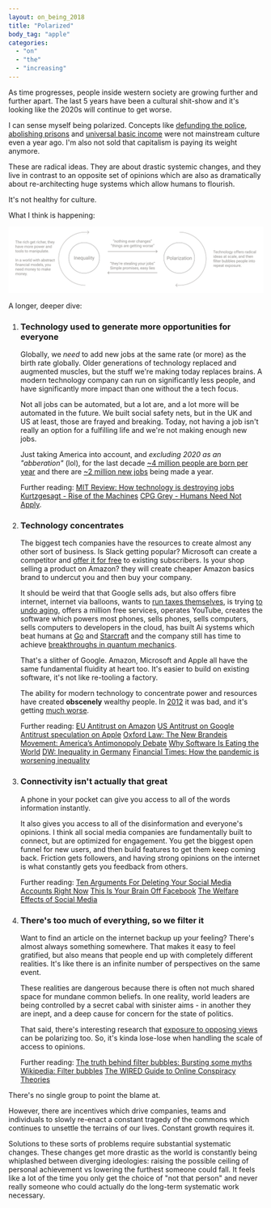 ```yaml
---
layout: on_being_2018
title: "Polarized"
body_tag: "apple"
categories:
  - "on"
  - "the"
  - "increasing"
---
```


As time progresses, people inside western society are growing further and further apart. The last 5 years have been a
cultural shit-show and it's looking like the 2020s will continue to get worse.

I can sense myself being polarized. Concepts like
[defunding the police](https://en.wikipedia.org/wiki/Defund_the_police),
[abolishing prisons](https://www.gq.com/story/what-is-prison-abolition) and
[universal basic income](https://www.investopedia.com/terms/b/basic-income.asp) were not mainstream culture even a year
ago. I'm also not sold that capitalism is paying its weight anymore.

These are radical ideas. They are about drastic systemic changes, and they live in contrast to an opposite set of
opinions which are also as dramatically about re-architecting huge systems which allow humans to flourish.

It's not healthy for culture.

What I think is happening:

<img src="/assets/images/34/ineq.png">

A longer, deeper dive:

1. ### Technology used to generate more opportunities for everyone

   Globally, we _need_ to add new jobs at the same rate (or more) as the birth rate globally. Older generations of
   technology replaced and augmented muscles, but the stuff we're making today replaces brains. A modern technology
   company can run on significantly less people, and have significantly more impact than one without the a tech focus.

   Not all jobs can be automated, but a lot are, and a lot more will be automated in the future. We built social safety
   nets, but in the UK and US at least, those are frayed and breaking. Today, not having a job isn't really an option
   for a fulfilling life and we're not making enough new jobs.

   Just taking America into account, and _excluding 2020 as an "abberation"_ (lol), for the last decade
   [~4 million people are born per year](https://www.cdc.gov/nchs/fastats/births.htm) and there are
   [~2 million new jobs](https://finance.yahoo.com/news/job-creation-strong-2019-could-162245516.html) being made a
   year.

   Further reading:
   [MIT Review: How technology is destroying jobs](https://www.technologyreview.com/2013/06/12/178008/how-technology-is-destroying-jobs/)
   [Kurtzgesagt - Rise of the Machines](https://kurzgesagt.org/portfolio/the-rise-of-the-machines/)
   [CPG Grey - Humans Need Not Apply](https://www.youtube.com/watch?v=7Pq-S557XQU).

1. ### Technology concentrates

   The biggest tech companies have the resources to create almost any other sort of business. Is Slack getting popular?
   Microsoft can create a competitor and
   [offer it for free](https://www.techradar.com/uk/news/slack-is-taking-microsoft-teams-to-court) to existing
   subscribers. Is your shop selling a product on Amazon? they will create cheaper Amazon basics brand to undercut you
   and then buy your company.

   It should be weird that that Google sells ads, but also offers fibre internet, internet via balloons, wants to
   [run taxes themselves](https://www.theglobeandmail.com/business/article-sidewalk-labs-document-reveals-companys-early-plans-for-data/),
   is trying [to undo aging](https://www.calicolabs.com), offers a million free services, operates YouTube, creates the
   software which powers most phones, sells phones, sells computers, sells computers to developers in the cloud, has
   built Ai systems which beat humans at [Go](https://deepmind.com/research/alphago/) and
   [Starcraft](https://www.theverge.com/2019/10/30/20939147/deepmind-google-alphastar-starcraft-2-research-grandmaster-level)
   and the company still has time to achieve
   [breakthroughs in quantum mechanics](https://www.inverse.com/article/59507-full-quantum-supremacy-paper).

   That's a slither of Google. Amazon, Microsoft and Apple all have the same fundamental fluidity at heart too. It's
   easier to build on existing software, it's not like re-tooling a factory.

   The ability for modern technology to concentrate power and resources have created **obscenely** wealthy people. In
   [2012](https://www.bbc.co.uk/news/business-16545898) it was bad, and it's getting
   [much worse](https://www.theguardian.com/news/2019/sep/09/inequality-is-it-rising-and-can-we-reverse-it).

   Further reading:
   [EU Antitrust on Amazon](https://eandt.theiet.org/content/articles/2020/11/eu-smacks-amazon-with-antitrust-charges-over-seller-data/)
   [US Antitrust on Google](https://www.nytimes.com/2020/10/20/technology/antitrust-google.html)
   [Antitrust speculation on Apple](https://www.fool.com/investing/2020/11/03/apple-warns-investors-of-antitrust-risks/)
   [Oxford Law: The New Brandeis Movement: America’s Antimonopoly Debate](https://academic.oup.com/jeclap/article/9/3/131/4915966)
   [Why Software Is Eating the World](https://a16z.com/2011/08/20/why-software-is-eating-the-world/)
   [DW: Inequality in Germany](https://www.youtube.com/watch?v=AFIxi7BiScI)
   [Financial Times: How the pandemic is worsening inequality](https://www.ft.com/content/cd075d91-fafa-47c8-a295-85bbd7a36b50?accessToken=zwAAAXa9li8okdPNB12R-vpHyNOilYW716NrUA.MEYCIQDq1OZ18iMlQ7jBBRz8UjkIykjoGr5rd1sof0zyGddmdgIhAKwxpLMdIVBY3OuE9s8rMJjE4qcSMHXlYPE8Om_NcJTk&sharetype=gift?token=620e9931-7ebd-4738-8080-4e1ad7069643)

1. ### Connectivity isn't actually that great

   A phone in your pocket can give you access to all of the words information instantly.

   It also gives you access to all of the disinformation and everyone's opinions. I think all social media companies are
   fundamentally built to connect, but are optimized for engagement. You get the biggest open funnel for new users, and
   then build features to get them keep coming back. Friction gets followers, and having strong opinions on the internet
   is what constantly gets you feedback from others.

   Further reading:
   [Ten Arguments For Deleting Your Social Media Accounts Right Now](https://www.goodreads.com/book/show/37830765-ten-arguments-for-deleting-your-social-media-accounts-right-now)
   [This Is Your Brain Off Facebook](https://www.nytimes.com/2019/01/30/health/facebook-psychology-health.html)
   [The Welfare Effects of Social Media](https://pubs.aeaweb.org/doi/pdfplus/10.1257/aer.20190658)

1. ### There's too much of everything, so we filter it

   Want to find an article on the internet backup up your feeling? There's almost always something somewhere. That makes
   it easy to feel gratified, but also means that people end up with completely different realities. It's like there is
   an infinite number of perspectives on the same event.

   These realities are dangerous because there is often not much shared space for mundane common beliefs. In one
   reality, world leaders are being controlled by a secret cabal with sinister aims - in another they are inept, and a
   deep cause for concern for the state of politics.

   That said, there's interesting research that [exposure to opposing views](https://www.pnas.org/content/115/37/9216)
   can be polarizing too. So, it's kinda lose-lose when handling the scale of access to opinions.

   Further reading:
   [The truth behind filter bubbles: Bursting some myths](https://reutersinstitute.politics.ox.ac.uk/risj-review/truth-behind-filter-bubbles-bursting-some-myths)
   [Wikipedia: Filter bubbles](https://en.wikipedia.org/wiki/Filter_bubble)
   [The WIRED Guide to Online Conspiracy Theories](https://www.wired.com/story/wired-guide-to-conspiracy-theories/)

There's no single group to point the blame at.

However, there are incentives which drive companies, teams and individuals to slowly re-enact a constant tragedy of the
commons which continues to unsettle the terrains of our lives. Constant growth requires it.

Solutions to these sorts of problems require substantial systematic changes. These changes get more drastic as the world
is constantly being whiplashed between diverging ideologies: raising the possible ceiling of personal achievement vs
lowering the furthest someone could fall. It feels like a lot of the time you only get the choice of "not that person"
and never really someone who could actually do the long-term systematic work necessary.

